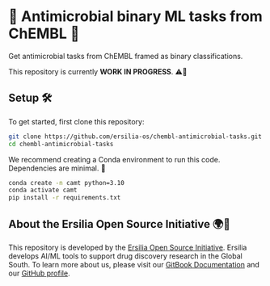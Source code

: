 # 🦠 Antimicrobial binary ML tasks from ChEMBL 💊

Get antimicrobial tasks from ChEMBL framed as binary classifications.

This repository is currently **WORK IN PROGRESS**. ⚠️🚧

## Setup 🛠️

To get started, first clone this repository:

```sh
git clone https://github.com/ersilia-os/chembl-antimicrobial-tasks.git
cd chembl-antimicrobial-tasks
```

We recommend creating a Conda environment to run this code. Dependencies are minimal. 🐍

```sh
conda create -n camt python=3.10
conda activate camt
pip install -r requirements.txt
```

<!--

### Installing ChEMBL 🗃️

Access to a postgreSQL database server containing the ChEMBL database is required. You may install ChEMBL in your own computer by following these [instructions](docs/install_ChEMBL.md). To check if the postgreSQL service with the ChEMBL database is up and accessible, you can run the following code with your username, password and database name:

```sh
sudo service postgresql start
PGPASSWORD=YOUR_PASSWORD psql -h localhost -p 5432 -U YOUR_USERNAME -d YOUR_DB_NAME -c "\dt"
```
✅ If a *List of Relations* is displayed, checks have been successfull! ⚠️ Make sure to adapt the variables CHEMBL_USR, CHEMBL_PWD and DATABASE_NAME in `src/default_parameters.py` with your username, password and database name, respectively.

### Downloading configuration data ⚙️

Several configuration data files are needed before gathering and binarizing ChEMBL data, all of them documented [here](data/README.md). You can pull such data using Git LFS:

```bash
git lfs pull --include="data"
```

Alternatively, we provide the code to generate these data. To do it, simply execute:

```sh
bash scripts/00_prepare_config.sh
```

This bash script consecutively executes 4 Python files extensively described in our [documentation](docs/src_info.md).


### Specifying parameters 🧾

We set many parameters to process and binarize ChEMBL bioactivity data, all of which are defined in `src/default_parameters.py`. 

The following scripts assume that PostgreSQL is running locally, with the username, password, and database name configured in the same file. Parameters for binarization are also specified herein. 


## Creating datasets 🔍

The primary goal of this repository is to automatically get microbial tasks from ChEMBL framed as a binary classification. To do it, for each pathogen of interest, execute:

```bash
bash scripts/01_fetch_pathogen_data_from_chembl.sh --pathogen_code YOUR_PATHOGEN_CODE --output_dir YOUR_OUTPUT_DIR
```

Note that available pathogen codes are listed in `data/pathogens.csv`, which can be edited manually. The bash script consecutevely executes 6 Python scripts briefly described as follows:

- `011_pathogen_getter.py`: Retrieves pathogen-related bioactivity data from the ChEMBL database, processes and filters the data, and saves it into structured CSV files for further analysis. 
- `012_clean_fetched_pathogen_data.py`:  Reads raw data, applies unit conversions, standardizes activity values, filters relevant information, computes pChEMBL values, and outputs a cleaned dataset in CSV format for further analysis.
- `013a_binarize_fetched_pathogen_data_ORG.py`: Processes phenotypic-based pathogen assay data and organizes it into datasets that are binarized using different criteria for machine learning models (e.g. pChEMBL, %inhibition, etc). Datasets may correspond to specific assays or targets (i.e. the organism itself), global pChEMBL values, % of activity or comprehensive percentiles (sorted by priority). Datasets are created with six different strategies:

    1. Compounds grouped by assays: fixed assay ID. If the assay has multiple activity types, it's split into several datasets.
    2. Compounds grouped by targets: fixed target ID and activity type and units. Assays may differ. 
    3. Compounds grouped by pChEMBL: assumes the target ID is fixed (i.e. the organism) and integrates all pChEMBL data.
    4. Compounds grouped by percentage: assumes the target ID is fixed (i.e. the organism) and integrates all percentage data.
    5. Compounds grouped by percentiles: fixed target ID (i.e. the organism) - integrates percentile data taking all units into account.
    6. Compounds grouped by activity labels: assumes the target ID is fixed (i.e. the organism) and integrates data using the corresponding activity flag.

    Datasets are binarized following 4 different approaches:

    1. pChEMBL cut-offs
    2. pChEMBL percentiles
    3. Percentage cut-offs
    4. Percentage percentiles

    Datasets not satifying the requirements specified in `src/default_parameters.py` or having a proportion of positives > 0.5 are discarded and not reported. 

- `013b_binarize_fetched_pathogen_data_SP.py`: Processes single protein-based pathogen assay data (both "Binding" and "Functional", separately) and organizes it into datasets that are binarized using different criteria for machine learning models (e.g. pChEMBL, %inhibition, etc). Datasets may correspond to specific assays or targets (e.g. a given protein), global pChEMBL values against a speficic protein, % of activity or comprehensive percentiles (sorted by priority). For further information on dataset creation and binarization please see the previous point. IMPORTANT: in this step strategies (1) and (2) are analogous to `013a_binarize_fetched_pathogen_data_ORG.py`. However, strategies (3), (4), (5) and (6) have been adapted to report results in a target-centric manner (i.e. targets are no longer full organisms but single proteins). 

- `014_datasets_modelability.py`: Computes molecular fingerprints, trains a Random Forest classifier using stratified cross-validation, and evaluates dataset modelability by calculating AUROC scores for each task (i.e. discriminate active compounds from inactives). Additionally, store a Random Forest classifier for each task, trained with all task data.

- `015_datasets_distinguishability.py`: Analogous to dataset modelability, but negative compounds are randomly sampled from ChEMBL. Additionally, store a Random Forest classifier for each task, trained with all task data.



<!--

- `016_select_tasks.py`: Selects 25 modelable tasks based on AUROC scores, positive sample ratios, and overlap filtering.
- `017_wrapup_tasks_and_clean_output_folder.py`: Organizes selected tasks into a new directory and creates 2 summary files.
-->

<!-- ### Output 📊

Many files will be generated when creating the ChEMBL tasks/datasets. Overall, the most important files are:

- `011_{YOUR_PATHOGEN_CODE}_original.csv`: Compounds extracted from ChEMBL and associated to the pathogen of interest. Includes compound information, bioactivity data, assay details, and related metadata. Each row corresponds to a given bioactivity measurement. 
- `011_{YOUR_PATHOGEN_CODE}_cleaned.csv`: A cleaned and processed version of the original dataset. Includes pChEMBL values, %Inhibition, etc.
- `013a_raw_tasks_ORG_summary.csv`: Raw list of phenotypic-based tasks (datasets) created for the pathogen of interest. 
- `013a_raw_tasks_ORG directory`: For each phenotypic-based task (dataset), list of compounds and associated binarized bioactivities.
- `013b_raw_tasks_SP_summary_B.csv`: Raw list of target-based (binding) tasks (datasets) created for the pathogen of interest.
- `013b_raw_tasks_SP_summary_F.csv`: Raw list of target-based (functional) tasks (datasets) created for the pathogen of interest.
- `013a_raw_tasks_SP directory`: For each target-based (both binding and functional) task (dataset), list of compounds and associated binarized bioactivities.
- `014_modelability.csv`: Modelability for each task. Includes AUROC scores to evaluate how well a binary classification model discriminates actives from inactives. Higher AUROCs indicate higher modelability.
- `014_models_MOD.csv`: For each task, performance of a binary classification model trained and tested on the full task data.
- `014_models_MOD directory`: For each task, joblib file including the binary classification model mentioned in the immediately preceding file. 
- `015_distinguishability.csv`: Distinguishability for each task. Includes AUROC scores to evaluate how well a binary classification model using randomly sampled ChEMBL compounds as inactives discriminates actives from inactives. Higher AUROCs indicate higher distinguishability. 
- `015_models_DIS.csv`: For each task, performance of a binary classification model trained and tested on the full task data (negatives are randomly sampled from ChEMBL compounds).
- `015_models_DIS directory`: For each task, joblib file including the binary classification model mentioned in the immediately preceding file. -->

<!--
- `013_raw_tasks and 016_tasks:` For each task, list of active (1) and inactive (0) compounds. `013_raw_tasks` includes all tasks; `017_tasks` includes only all modelable or dist .......... tasks. 
- **`017_tasks_summary.csv`**: Summary of the TOP-25 ........... modelable tasks, accompanied by aggregated statistics and evaluation metrics. 
- **`017_{YOUR_PATHOGEN_CODE}_summary.csv`**: Summary of the final selected tasks specific to the pathogen of interest. 
-->

<!-- ## TL;DR 🚩

Bla bla --> 

## About the Ersilia Open Source Initiative 🌍🤝

This repository is developed by the [Ersilia Open Source Initiative](https://ersilia.io). Ersilia develops AI/ML tools to support drug discovery research in the Global South. To learn more about us, please visit our [GitBook Documentation](https://ersilia.gitbook.io) and our [GitHub profile](https://github.com/ersilia-os/).

